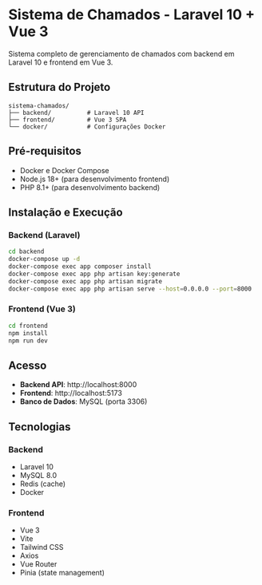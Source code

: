 # Sistema de Chamados - Laravel 10 + Vue 3

Sistema completo de gerenciamento de chamados com backend em Laravel 10 e frontend em Vue 3.

## Estrutura do Projeto

```
sistema-chamados/
├── backend/          # Laravel 10 API
├── frontend/         # Vue 3 SPA
└── docker/           # Configurações Docker
```

## Pré-requisitos

- Docker e Docker Compose
- Node.js 18+ (para desenvolvimento frontend)
- PHP 8.1+ (para desenvolvimento backend)

## Instalação e Execução

### Backend (Laravel)

```bash
cd backend
docker-compose up -d
docker-compose exec app composer install
docker-compose exec app php artisan key:generate
docker-compose exec app php artisan migrate
docker-compose exec app php artisan serve --host=0.0.0.0 --port=8000
```

### Frontend (Vue 3)

```bash
cd frontend
npm install
npm run dev
```

## Acesso

- **Backend API**: http://localhost:8000
- **Frontend**: http://localhost:5173
- **Banco de Dados**: MySQL (porta 3306)

## Tecnologias

### Backend
- Laravel 10
- MySQL 8.0
- Redis (cache)
- Docker

### Frontend
- Vue 3
- Vite
- Tailwind CSS
- Axios
- Vue Router
- Pinia (state management)
